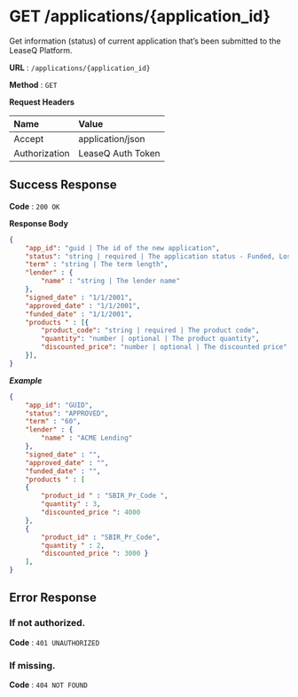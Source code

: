 # GET /applications/{application_id}

Get information (status) of current application that’s been submitted to the LeaseQ Platform.

**URL** : `/applications/{application_id}`

**Method** : `GET`

**Request Headers**

| Name | Value |
|:-----|:------|
|Accept|application/json|
|Authorization|LeaseQ Auth Token|

## Success Response

**Code** : `200 OK`

**Response Body**

```json
{
    "app_id": "guid | The id of the new application",
    "status": "string | required | The application status - Funded, Lost, PO Issued, Prefunding Released, Contract In, Contract Out, Approved, App Submitted, Decline, App Widget Lead, New", 
    "term" : "string | The term length",
    "lender" : { 
        "name" : "string | The lender name" 
    },
    "signed_date" : "1/1/2001",
    "approved_date" : "1/1/2001",
    "funded_date" : "1/1/2001",
    "products " : [{ 
        "product_code": "string | required | The product code",
        "quantity": "number | optional | The product quantity",
        "discounted_price": "number | optional | The discounted price"
    }], 
}
```

***Example***

```json
{
    "app_id": "GUID",
    "status": "APPROVED", 
    "term" : "60",
    "lender" : { 
        "name" : "ACME Lending" 
    },
    "signed_date" : "",
    "approved_date" : "",
    "funded_date" : "",
    "products " : [  
    { 
        "product_id " : "SBIR_Pr_Code ",
        "quantity" : 3,
        "discounted_price ": 4000 
    },
	{
        "product_id" : "SBIR_Pr_Code",
        "quantity " : 2,
        "discounted_price ": 3000 }
    ], 
}
```

## Error Response

### If not authorized.

**Code** : `401 UNAUTHORIZED`

### If missing.

**Code** : `404 NOT FOUND`
